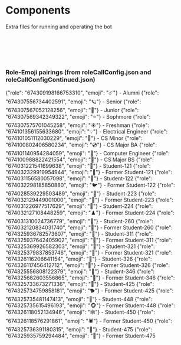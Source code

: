 # Components
Extra files for running and operating the bot

<br/>
<br/>
<br/>
<br/>

### Role-Emoji pairings (from roleCallConfig.json and roleCallConfigContinued.json)
{"role": "674309198166753310", "emoji": "☄️"} - Alumni
{"role": "674307556734402591", "emoji": "🪐"} - Senior
{"role": "674307567052128256", "emoji": "🌟"} - Junior
{"role": "674307569342349322", "emoji": "⭐"} - Sophmore
{"role": "674307575701045258", "emoji": "☀️"} - Freshman
{"role": "674101356155633680", "emoji": "💡"} - Electrical Engineer
{"role": "674101051112030229", "emoji": "💾"} - CS Minor
{"role": "674100802406580234", "emoji": "💿"} - CS Major BA
{"role": "674101140954284059", "emoji": "🔌"} - Computer Engineer
{"role": "674100988822421554", "emoji": "📀"} - CS Major BS
{"role": "674031221541699638", "emoji": "🐣"} - Student-121
{"role": "674032329919954944", "emoji": "🐥"} - Former Student-121
{"role": "674031156580057098", "emoji": "🐤"} - Student-122
{"role": "674032298185850880", "emoji": "🐦"} - Former Student-122
{"role": "674028539229503489", "emoji": "🐛"} - Student-223
{"role": "674032129449001000", "emoji": "🦋"} - Former Student-223
{"role": "674031226977517629", "emoji": "🎲"} - Student-224
{"role": "674032127108448259", "emoji": "♟️"} - Former Student-224
{"role": "674031310024736779", "emoji": "🐴"} - Student-260
{"role": "674032120834031740", "emoji": "🦄"} - Former Student-260
{"role": "674325936782573607", "emoji": "🐋"} - Student-311
{"role": "674325937642405902", "emoji": "🐳"} - Former Student-311
{"role": "674325369926582303", "emoji": "🐚"} - Student-321
{"role": "674325379837853746", "emoji": "🐌"} - Former Student-321
{"role": "674326116206641154", "emoji": "🐪"} - Student-326
{"role": "674326117456412712", "emoji": "🐫"} - Former Student-326
{"role": "674325556808122379", "emoji": "🦎"} - Student-346
{"role": "674325682603556865", "emoji": "🦖"} - Former Student-346
{"role": "674325733673271336", "emoji": "🐶"} - Student-425
{"role": "674325734759858181", "emoji": "🐕"} - Former Student-425
{"role": "674325735481147413", "emoji": "🙈"} - Student-448
{"role": "674325735615496193", "emoji": "🐵"} - Former Student-448
{"role": "674326118052134946", "emoji": "🕸️"} - Student-450
{"role": "674326118576291861", "emoji": "🕷️"} - Former Student-450
{"role": "674325736391180315", "emoji": "🦐"} - Student-475
{"role": "674325935759294484", "emoji": "🦞"} - Former Student-475
